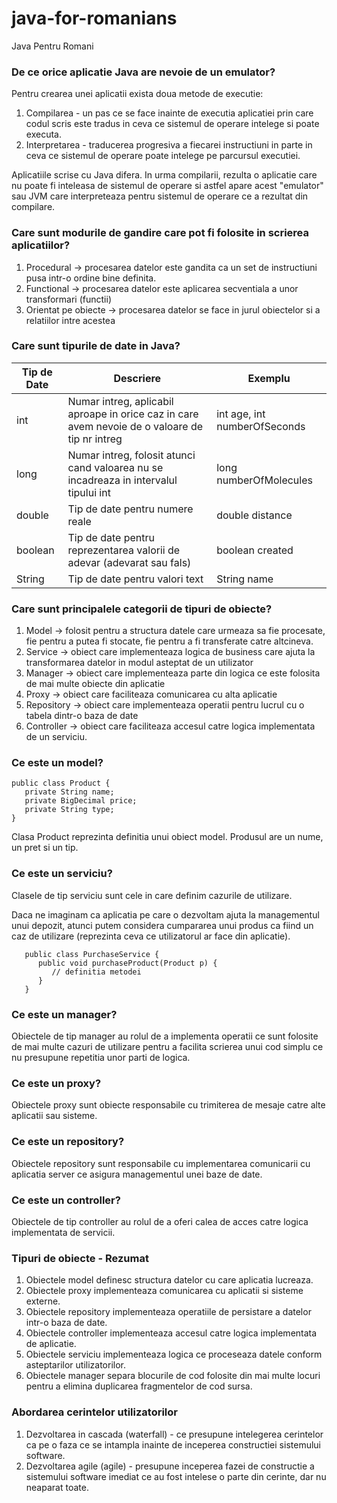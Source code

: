# java-for-romanians

Java Pentru Romani

### De ce orice aplicatie Java are nevoie de un emulator?

Pentru crearea unei aplicatii exista doua metode de executie:

1. Compilarea - un pas ce se face inainte de executia aplicatiei prin care codul scris este tradus in ceva ce sistemul
   de operare intelege si poate executa.
2. Interpretarea - traducerea progresiva a fiecarei instructiuni in parte in ceva ce sistemul de operare poate intelege
   pe parcursul executiei.

Aplicatiile scrise cu Java difera. In urma compilarii, rezulta o aplicatie care nu poate fi inteleasa de sistemul de
operare si astfel apare acest "emulator" sau JVM care interpreteaza pentru sistemul de operare ce a rezultat din
compilare.

### Care sunt modurile de gandire care pot fi folosite in scrierea aplicatiilor?

1. Procedural -> procesarea datelor este gandita ca un set de instructiuni pusa intr-o ordine bine definita.
2. Functional -> procesarea datelor este aplicarea secventiala a unor transformari (functii)
3. Orientat pe obiecte -> procesarea datelor se face in jurul obiectelor si a relatiilor intre acestea

### Care sunt tipurile de date in Java?

Tip de Date | Descriere                                                                                      | Exemplu                      |
--- |------------------------------------------------------------------------------------------------|------------------------------|
int | Numar intreg, aplicabil aproape in orice caz in care avem nevoie de o valoare de tip nr intreg | int age, int numberOfSeconds |
long | Numar intreg, folosit atunci cand valoarea nu se incadreaza in intervalul tipului int          | long numberOfMolecules       |
double | Tip de date pentru numere reale                                                                | double distance              |
boolean | Tip de date pentru reprezentarea valorii de adevar (adevarat sau fals)                         | boolean created              |
String | Tip de date pentru valori text                                                                 | String name                  | 

### Care sunt principalele categorii de tipuri de obiecte?

1. Model -> folosit pentru a structura datele care urmeaza sa fie procesate, fie pentru a putea fi stocate, fie pentru a fi transferate catre altcineva.
2. Service -> obiect care implementeaza logica de business care ajuta la transformarea datelor in modul asteptat de un utilizator
3. Manager -> obiect care implementeaza parte din logica ce este folosita de mai multe obiecte din aplicatie
4. Proxy -> obiect care faciliteaza comunicarea cu alta aplicatie
5. Repository -> obiect care implementeaza operatii pentru lucrul cu o tabela dintr-o baza de date
6. Controller -> obiect care faciliteaza accesul catre logica implementata de un serviciu.

### Ce este un model? 

```
public class Product {
   private String name;
   private BigDecimal price;
   private String type;
}
```

Clasa Product reprezinta definitia unui obiect model. Produsul are un nume, un pret si un tip.

### Ce este un serviciu?

Clasele de tip serviciu sunt cele in care definim cazurile de utilizare.

Daca ne imaginam ca aplicatia pe care o dezvoltam ajuta la managementul unui depozit, atunci putem considera cumpararea unui produs ca fiind un caz de utilizare (reprezinta ceva ce utilizatorul ar face din aplicatie).

```
   public class PurchaseService {
      public void purchaseProduct(Product p) {
         // definitia metodei
      }
   }
```

### Ce este un manager?

Obiectele de tip manager au rolul de a implementa operatii ce sunt folosite de mai multe cazuri de utilizare pentru a facilita scrierea unui cod simplu ce nu presupune repetitia unor parti de logica.

### Ce este un proxy?

Obiectele proxy sunt obiecte responsabile cu trimiterea de mesaje catre alte aplicatii sau sisteme.

### Ce este un repository?

Obiectele repository sunt responsabile cu implementarea comunicarii cu aplicatia server ce asigura managementul unei baze de date.

### Ce este un controller?

Obiectele de tip controller au rolul de a oferi calea de acces catre logica implementata de servicii.

### Tipuri de obiecte - Rezumat

1. Obiectele model definesc structura datelor cu care aplicatia lucreaza.
2. Obiectele proxy implementeaza comunicarea cu aplicatii si sisteme externe.
3. Obiectele repository implementeaza operatiile de persistare  a datelor intr-o baza de date.
4. Obiectele controller implementeaza accesul catre logica implementata de aplicatie.
5. Obiectele serviciu implementeaza logica ce proceseaza datele conform asteptarilor utilizatorilor.
6. Obiectele manager separa blocurile de cod folosite din mai multe locuri pentru a elimina duplicarea fragmentelor de cod sursa.

### Abordarea cerintelor utilizatorilor

1. Dezvoltarea in cascada (waterfall) - ce presupune intelegerea cerintelor ca pe o faza ce se intampla inainte de inceperea constructiei sistemului software.
2. Dezvoltarea agile (agile) - presupune inceperea fazei de constructie a sistemului software imediat ce au fost intelese o parte din cerinte, dar nu neaparat toate.

